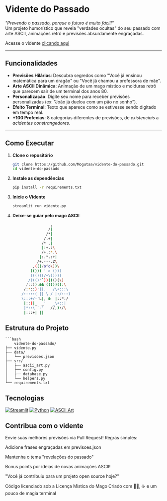 # Vidente do Passado


*"Prevendo o passado, porque o futuro é muito fácil!"*  
Um projeto humorístico que revela "verdades ocultas" do seu passado com arte ASCII, animações retrô e previsões absurdamente engraçadas.


Acesse o vidente [clicando aqui](https://videntedopassado.streamlit.app/)

---

## Funcionalidades
- **Previsões Hilárias**: Descubra segredos como "Você já ensinou matemática para um dragão" ou "Você já chamou a professora de mãe".
- **Arte ASCII Dinâmica**: Animação de um mago místico e molduras retrô que parecem sair de um terminal dos anos 80.
- **Personalização**: Digite seu nome para receber previsões personalizadas (ex: "João já duelou com um pão no sonho").
- **Efeito Terminal**: Texto que aparece como se estivesse sendo digitado em tempo real.
- **+100 Profecias**: 8 categorias diferentes de previsões, de *existenciais* a *acidentes constrangedores*.

---

## Como Executar

1. **Clone o repositório**
   ```bash
   git clone https://github.com/Mogutaa/vidente-do-passado.git
   cd vidente-do-passado

2. **Instale as dependências**
    ```bash
    pip install -r requirements.txt

3. **Inicie o Vidente**
    ```bash
    streamlit run vidente.py

4. **Deixe-se guiar pelo mago ASCII**
    ```bash
                     ,
                    /|
                   /*|
                  /.+|
                 /* .|
                 |:+.:\
                 /+.:*.\
                |:.*.:+|
               /+.---.Z\
             ,(((/o^o\))\
            (())) ' > ()))
            )(())(/~\))))(
           /((()'`))((()(\)
          /::)).&& (()))():\
         /:*::)'||.   /\+:::\
        /:::::( || \ / |:/:::)
        \:::+/-'L|, &  |::*:/
         |::(|_  _'   _\+::|
         |*::\ `-'   //,):/\
         |:::+| || 

## Estrutura do Projeto
    ```bash
        vidente-do-passado/
    ├── vidente.py            
    ├── data/
    │   └── previsoes.json    
    ├── src/
    │   ├── ascii_art.py      
    │   ├── config.py         
    │   ├── database.py       
    │   └── helpers.py        
    └── requirements.txt      

## Tecnologias
[![Streamlit](https://img.shields.io/badge/Streamlit-FF4B4B?style=for-the-badge&logo=Streamlit&logoColor=white)](https://streamlit.io/)
[![Python](https://img.shields.io/badge/Python-3776AB?style=for-the-badge&logo=python&logoColor=white)](https://www.python.org/)
[![ASCII Art](https://img.shields.io/badge/ASCII-Art-ff69b4?style=for-the-badge)](https://en.wikipedia.org/wiki/ASCII_art)

## Contribua com o vidente
Envie suas melhores previsões via Pull Request!
Regras simples:

Adicione frases engraçadas em previsoes.json

Mantenha o tema "revelações do passado"

Bonus points por ideias de novas animações ASCII!

"Você já contribuiu para um projeto open source hoje?" 

Código licenciado sob a Licença Mística do Mago
Criado com 🧙‍♂️, ☕ e um pouco de magia terminal